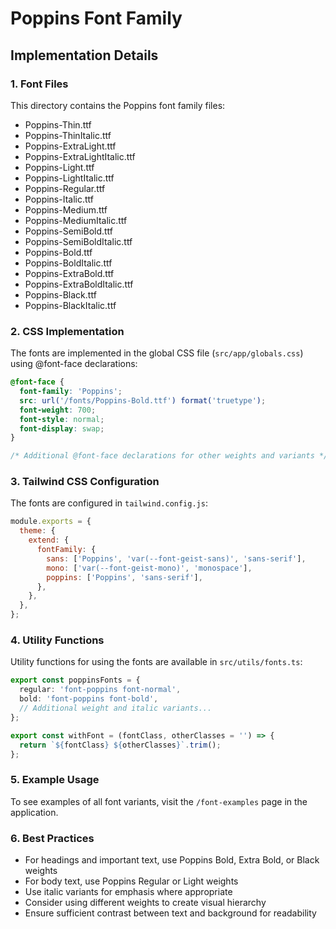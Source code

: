 # Poppins Font Family

## Implementation Details

### 1. Font Files
This directory contains the Poppins font family files:

- Poppins-Thin.ttf
- Poppins-ThinItalic.ttf
- Poppins-ExtraLight.ttf
- Poppins-ExtraLightItalic.ttf
- Poppins-Light.ttf
- Poppins-LightItalic.ttf
- Poppins-Regular.ttf
- Poppins-Italic.ttf
- Poppins-Medium.ttf
- Poppins-MediumItalic.ttf
- Poppins-SemiBold.ttf
- Poppins-SemiBoldItalic.ttf
- Poppins-Bold.ttf
- Poppins-BoldItalic.ttf
- Poppins-ExtraBold.ttf
- Poppins-ExtraBoldItalic.ttf
- Poppins-Black.ttf
- Poppins-BlackItalic.ttf

### 2. CSS Implementation
The fonts are implemented in the global CSS file (`src/app/globals.css`) using @font-face declarations:

```css
@font-face {
  font-family: 'Poppins';
  src: url('/fonts/Poppins-Bold.ttf') format('truetype');
  font-weight: 700;
  font-style: normal;
  font-display: swap;
}

/* Additional @font-face declarations for other weights and variants */
```

### 3. Tailwind CSS Configuration
The fonts are configured in `tailwind.config.js`:

```js
module.exports = {
  theme: {
    extend: {
      fontFamily: {
        sans: ['Poppins', 'var(--font-geist-sans)', 'sans-serif'],
        mono: ['var(--font-geist-mono)', 'monospace'],
        poppins: ['Poppins', 'sans-serif'],
      },
    },
  },
};
```

### 4. Utility Functions
Utility functions for using the fonts are available in `src/utils/fonts.ts`:

```ts
export const poppinsFonts = {
  regular: 'font-poppins font-normal',
  bold: 'font-poppins font-bold',
  // Additional weight and italic variants...
};

export const withFont = (fontClass, otherClasses = '') => {
  return `${fontClass} ${otherClasses}`.trim();
};
```

### 5. Example Usage
To see examples of all font variants, visit the `/font-examples` page in the application.

### 6. Best Practices
- For headings and important text, use Poppins Bold, Extra Bold, or Black weights
- For body text, use Poppins Regular or Light weights
- Use italic variants for emphasis where appropriate
- Consider using different weights to create visual hierarchy
- Ensure sufficient contrast between text and background for readability